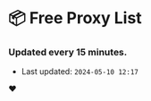 # :package: Free Proxy List
### Updated every 15 minutes.

- Last updated: `2024-05-10 12:17`

:heart:
